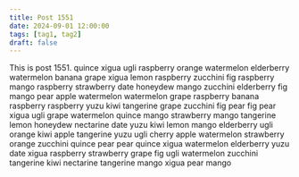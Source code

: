 ```yaml
---
title: Post 1551
date: 2024-09-01 12:00:00
tags: [tag1, tag2]
draft: false
---
```

This is post 1551.
quince
xigua
ugli
raspberry
orange
watermelon
elderberry
watermelon
banana
grape
xigua
lemon
raspberry
zucchini
fig
raspberry
mango
raspberry
strawberry
date
honeydew
mango
zucchini
elderberry
fig
mango
pear
apple
watermelon
watermelon
grape
raspberry
banana
raspberry
raspberry
yuzu
kiwi
tangerine
grape
zucchini
fig
pear
fig
pear
xigua
ugli
grape
watermelon
quince
mango
strawberry
mango
tangerine
lemon
honeydew
nectarine
date
yuzu
kiwi
lemon
mango
elderberry
ugli
orange
kiwi
apple
tangerine
yuzu
ugli
cherry
apple
watermelon
strawberry
orange
zucchini
quince
pear
pear
quince
xigua
watermelon
elderberry
yuzu
date
xigua
raspberry
strawberry
grape
fig
ugli
watermelon
zucchini
tangerine
kiwi
nectarine
tangerine
mango
xigua
pear
mango
